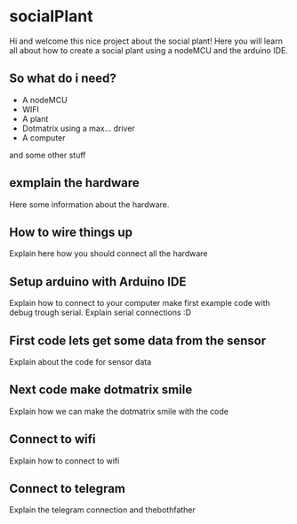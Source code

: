 # socialPlant

Hi and welcome this nice project about the social plant! Here you will learn all about how to create a social plant using a nodeMCU and the arduino IDE.

## So what do i need?

* A nodeMCU
* WIFI
* A plant
* Dotmatrix using a max... driver
* A computer

and some other stuff

## exmplain the hardware

Here some information about the hardware.

## How to wire things up

Explain here how you should connect all the hardware

## Setup arduino with Arduino IDE

Explain how to connect to your computer make first example code with debug trough serial. Explain serial connections :D

## First code lets get some data from the sensor

Explain about the code for sensor data

## Next code make dotmatrix smile

Explain how we can make the dotmatrix smile with the code

## Connect to wifi

Explain how to connect to wifi

## Connect to telegram

Explain the telegram connection and thebothfather
